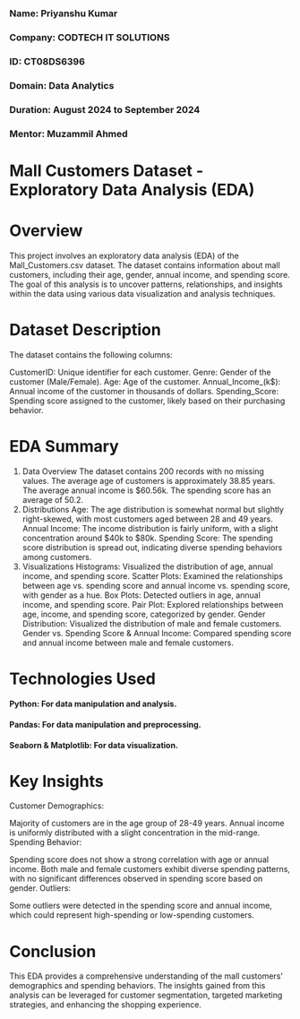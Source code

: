 ### Name: Priyanshu Kumar
### Company: CODTECH IT SOLUTIONS
### ID: CT08DS6396
### Domain: Data Analytics
### Duration:  August 2024 to September 2024
### Mentor: Muzammil Ahmed
#


# Mall Customers Dataset - Exploratory Data Analysis (EDA)

# Overview
This project involves an exploratory data analysis (EDA) of the Mall_Customers.csv dataset. The dataset contains information about mall customers, including their age, gender, annual income, and spending score. The goal of this analysis is to uncover patterns, relationships, and insights within the data using various data visualization and analysis techniques.

# Dataset Description
The dataset contains the following columns:

CustomerID: Unique identifier for each customer.
Genre: Gender of the customer (Male/Female).
Age: Age of the customer.
Annual_Income_(k$): Annual income of the customer in thousands of dollars.
Spending_Score: Spending score assigned to the customer, likely based on their purchasing behavior.

# EDA Summary
1. Data Overview
The dataset contains 200 records with no missing values.
The average age of customers is approximately 38.85 years.
The average annual income is $60.56k.
The spending score has an average of 50.2.
2. Distributions
Age: The age distribution is somewhat normal but slightly right-skewed, with most customers aged between 28 and 49 years.
Annual Income: The income distribution is fairly uniform, with a slight concentration around $40k to $80k.
Spending Score: The spending score distribution is spread out, indicating diverse spending behaviors among customers.
3. Visualizations
Histograms: Visualized the distribution of age, annual income, and spending score.
Scatter Plots: Examined the relationships between age vs. spending score and annual income vs. spending score, with gender as a hue.
Box Plots: Detected outliers in age, annual income, and spending score.
Pair Plot: Explored relationships between age, income, and spending score, categorized by gender.
Gender Distribution: Visualized the distribution of male and female customers.
Gender vs. Spending Score & Annual Income: Compared spending score and annual income between male and female customers.


# Technologies Used
#### Python: For data manipulation and analysis.
#### Pandas: For data manipulation and preprocessing.
#### Seaborn & Matplotlib: For data visualization.


# Key Insights
Customer Demographics:

Majority of customers are in the age group of 28-49 years.
Annual income is uniformly distributed with a slight concentration in the mid-range.
Spending Behavior:

Spending score does not show a strong correlation with age or annual income.
Both male and female customers exhibit diverse spending patterns, with no significant differences observed in spending score based on gender.
Outliers:

Some outliers were detected in the spending score and annual income, which could represent high-spending or low-spending customers.

# Conclusion
This EDA provides a comprehensive understanding of the mall customers' demographics and spending behaviors. The insights gained from this analysis can be leveraged for customer segmentation, targeted marketing strategies, and enhancing the shopping experience.
